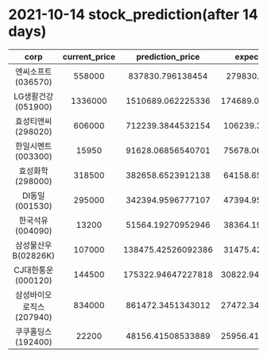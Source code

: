 # 2021-10-14 stock_prediction(after 14 days)

|   corp   |   current_price   |   prediction_price   |   expected_profit   |
|:--------:|:-----------------:|:--------------------:|:-------------------:|
|엔씨소프트(036570)|558000|837830.796138454|279830.796138454|
|LG생활건강(051900)|1336000|1510689.062225336|174689.06222533598|
|효성티앤씨(298020)|606000|712239.3844532154|106239.3844532154|
|한일시멘트(003300)|15950|91628.06856540701|75678.06856540701|
|효성화학(298000)|318500|382658.6523912138|64158.65239121381|
|DI동일(001530)|295000|342394.9596777107|47394.95967771072|
|한국석유(004090)|13200|51564.19270952946|38364.19270952946|
|삼성물산우B(02826K)|107000|138475.42526092386|31475.42526092386|
|CJ대한통운(000120)|144500|175322.94647227818|30822.946472278185|
|삼성바이오로직스(207940)|834000|861472.3451343012|27472.345134301228|
|쿠쿠홀딩스(192400)|22200|48156.41508533889|25956.415085338893|
